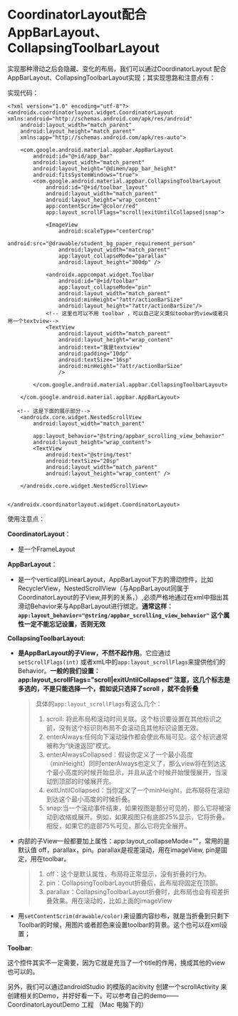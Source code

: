 # CoordinatorLayout配合AppBarLayout、CollapsingToolbarLayout

实现那种滑动之后会隐藏、变化的布局，我们可以通过CoordinatorLayout 配合 AppBarLayout、CollapsingToolbarLayout实现；其实现思路和注意点有：

实现代码：

```
<?xml version="1.0" encoding="utf-8"?>
<androidx.coordinatorlayout.widget.CoordinatorLayout xmlns:android="http://schemas.android.com/apk/res/android"
    android:layout_width="match_parent"
    android:layout_height="match_parent"
    xmlns:app="http://schemas.android.com/apk/res-auto">

    <com.google.android.material.appbar.AppBarLayout
        android:id="@+id/app_bar"
        android:layout_width="match_parent"
        android:layout_height="@dimen/app_bar_height"
        android:fitsSystemWindows="true">
        <com.google.android.material.appbar.CollapsingToolbarLayout
            android:id="@+id/toolbar_layout"
            android:layout_width="match_parent"
            android:layout_height="wrap_content"
            app:contentScrim="@color/red"
            app:layout_scrollFlags="scroll|exitUntilCollapsed|snap">

            <ImageView
                android:scaleType="centerCrop"
                android:src="@drawable/student_bg_paper_requirement_person"
                android:layout_width="match_parent"
                app:layout_collapseMode="parallax"
                android:layout_height="300dp" />

            <androidx.appcompat.widget.Toolbar
                android:id="@+id/toolbar"
                app:layout_collapseMode="pin"
                android:layout_width="match_parent"
                android:minHeight="?attr/actionBarSize"
                android:layout_height="?attr/actionBarSize"/>
            <!-- 这里也可以不用 toolbar ，可以自己定义类似toobar的view或者只用一个textview-->
            <TextView
                android:layout_width="match_parent"
                android:layout_height="wrap_content"
                android:text="我是textview"
                android:padding="10dp"
                android:textSize="16sp"
                android:minHeight="?attr/actionBarSize"
                />

        </com.google.android.material.appbar.CollapsingToolbarLayout>

    </com.google.android.material.appbar.AppBarLayout>

   <!-- 这是下面的展示部分-->
    <androidx.core.widget.NestedScrollView
        android:layout_width="match_parent"

        app:layout_behavior="@string/appbar_scrolling_view_behavior"
        android:layout_height="wrap_content">
        <TextView
            android:text="@string/test"
            android:textSize="20sp"
            android:layout_width="match_parent"
            android:layout_height="wrap_content" />

    </androidx.core.widget.NestedScrollView>


</androidx.coordinatorlayout.widget.CoordinatorLayout>
```

使用注意点：

**CoordinatorLayout**：

- 是一个FrameLayout

**AppBarLayout**：

- 是一个vertical的LinearLayout，AppBarLayout下方的滑动控件，比如RecyclerView，NestedScrollView（与AppBarLayout同属于CoordinatorLayout的子View,并列的关系，）,必须严格地通过在xml中指出其滑动Behavior来与AppBarLayout进行绑定。**通常这样：`app:layout_behavior="@string/appbar_scrolling_view_behavior"` 这个属性一定不能忘记设置，否则无效**

**CollapsingToolbarLayout**:

- **是AppBarLayout的子View，不然不起作用**。它应通过 `setScrollFlags(int)`  或者xmL中的`app:layout_scrollFlags`来提供他们的Behavior。**一般的我们设置：app:layout_scrollFlags="scroll|exitUntilCollapsed“ 注意，这几个标志是多选的，不是只能选择一个，假如说只选择了scroll ，就不会折叠**

  > 具体的`app:layout_scrollFlags`有这么几个： 
  >
  > 1. scroll: 将此布局和滚动时间关联。这个标识要设置在其他标识之前，没有这个标识则布局不会滚动且其他标识设置无效。
  > 2. enterAlways:任何向下滚动操作都会使此布局可见。这个标识通常被称为“快速返回”模式。
  > 3. enterAlwaysCollapsed：假设你定义了一个最小高度（minHeight）同时enterAlways也定义了，那么view将在到达这个最小高度的时候开始显示，并且从这个时候开始慢慢展开，当滚动到顶部的时候展开完。
  > 4. exitUntilCollapsed：当你定义了一个minHeight，此布局将在滚动到达这个最小高度的时候折叠。
  > 5. snap:当一个滚动事件结束，如果视图是部分可见的，那么它将被滚动到收缩或展开。例如，如果视图只有底部25%显示，它将折叠。相反，如果它的底部75%可见，那么它将完全展开。

- 内部的子View一般都要加上属性：app:layout_collapseMode=""，常用的是默认值 off，parallax，pin。parallax是视差滚动，用在imageView, pin是固定，用在toolbar。

  > 1. off：这个是默认属性，布局将正常显示，没有折叠的行为。
  > 2. pin：CollapsingToolbarLayout折叠后，此布局将固定在顶部。
  > 3. parallax：CollapsingToolbarLayout折叠时，此布局也会有视差折叠效果。用在滚动的，比如上面的imageView

- 用`setContentScrim(drawable/color)`来设置内容纱布，就是当折叠到只剩下Toolbar的时候，用图片或者颜色来设置toolbar的背景。这个也可以在xml设置；

**Toolbar**: 

​	这个控件其实不一定需要，因为它就是充当了一个title的作用，换成其他的view 也可以的。



另外，我们可以通过androidStudio 的模版的acitivity 创建一个scrollActivity 来创建相关的Demo，并好好看一下。可以参考自己的demo—— CoordinatorLayoutDemo 工程 （Mac 电脑下的）